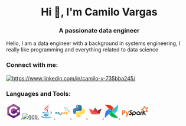 <h1 align="center">Hi 👋, I'm Camilo Vargas</h1>
<h3 align="center">A passionate data engineer</h3>

Hello, I am a data engineer with a background in systems engineering, I really like programming and everything related to data science

<h3 align="left">Connect with me:</h3>
<p align="left">
<a href="https://www.linkedin.com/in/camilo-v-735bba245/" target="blank"><img align="center" src="https://raw.githubusercontent.com/rahuldkjain/github-profile-readme-generator/master/src/images/icons/Social/linked-in-alt.svg" alt="https://www.linkedin.com/in/camilo-v-735bba245/" height="30" width="40" /></a>
</p>

<h3 align="left">Languages and Tools:</h3>
<p align="left"> <a href="https://www.w3schools.com/cs/" target="_blank" rel="noreferrer"> <img src="https://raw.githubusercontent.com/devicons/devicon/master/icons/csharp/csharp-original.svg" alt="csharp" width="40" height="40"/> </a> <a href="https://cloud.google.com" target="_blank" rel="noreferrer"> <img src="https://www.vectorlogo.zone/logos/google_cloud/google_cloud-icon.svg" alt="gcp" width="40" height="40"/> </a> <a href="https://www.java.com" target="_blank" rel="noreferrer"> <img src="https://raw.githubusercontent.com/devicons/devicon/master/icons/java/java-original.svg" alt="java" width="40" height="40"/> </a> <a href="https://www.mysql.com/" target="_blank" rel="noreferrer"> <img src="https://raw.githubusercontent.com/devicons/devicon/master/icons/mysql/mysql-original-wordmark.svg" alt="mysql" width="40" height="40"/> </a> <a href="https://www.python.org" target="_blank" rel="noreferrer"> <img src="https://raw.githubusercontent.com/devicons/devicon/master/icons/python/python-original.svg" alt="python" width="40" height="40"/> </a> <a href="https://streamlit.io/" target="_blank" rel="noreferrer"> <img src="https://github.com/jcamilo730/jcamilo730/blob/67499a3dad983fbbea118f34f2804ffd2f13bb15/src/streamlit_logo.PNG?raw=true" alt="streamlit" width="40" height="40"/> </a> <a href="https://airflow.apache.org/" target="_blank" rel="noreferrer"><img src="https://github.com/jcamilo730/jcamilo730/blob/6231dbfb20cb8632c6032c0762ec69a6b8202c5a/src/airflow.PNG?raw=true" alt="airflow" width="40" height="40"/> </a> <a href="https://spark.apache.org/docs/latest/api/python/" target="_blank" rel="noreferrer"><img src="https://github.com/jcamilo730/jcamilo730/blob/6231dbfb20cb8632c6032c0762ec69a6b8202c5a/src/pyspark.PNG?raw=true" alt="pyspark" width="80" height="40"/> </a> </p>
